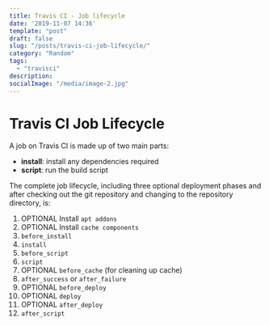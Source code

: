 ```yaml
---
title: Travis CI - Job lifecycle
date: '2019-11-07 14:36'
template: "post"
draft: false
slug: "/posts/travis-ci-job-lifecycle/"
category: "Random"
tags:
  - "travisci"
description:
socialImage: "/media/image-2.jpg"
---
```

# Travis CI Job Lifecycle
A job on Travis CI is made up of two main parts:
- **install**: install any dependencies required
- **script**: run the build script

The complete job lifecycle, including three optional deployment phases and after checking out the git repository and changing to the repository directory, is:

1. OPTIONAL Install `apt addons`
2. OPTIONAL Install `cache components`
3. `before_install`
4. `install`
5. `before_script`
6. `script`
7. OPTIONAL `before_cache` (for cleaning up cache)
8. `after_success` or `after_failure`
9. OPTIONAL `before_deploy`
10. OPTIONAL `deploy`
11. OPTIONAL `after_deploy`
12. `after_script`

